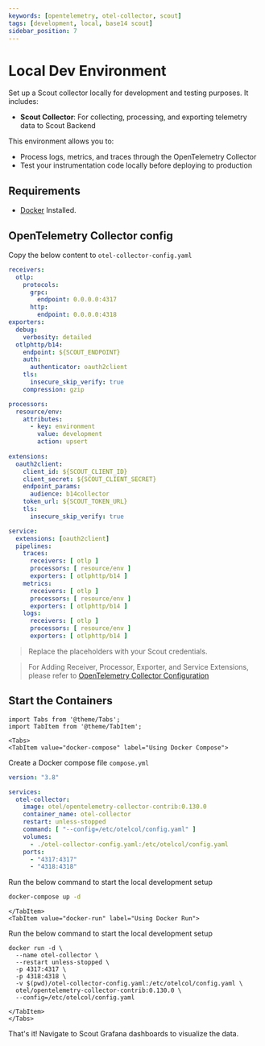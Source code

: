 ```yaml
---
keywords: [opentelemetry, otel-collector, scout]
tags: [development, local, base14 scout]
sidebar_position: 7
---
```


# Local Dev Environment

Set up a Scout collector locally for development and testing purposes.
It includes:

- **Scout Collector**:
  For collecting, processing, and exporting telemetry data to Scout Backend

This environment allows you to:

- Process logs, metrics, and traces through the OpenTelemetry Collector
- Test your instrumentation code locally before deploying to production

## Requirements

- [Docker](https://www.docker.com/) Installed.

## OpenTelemetry Collector config

Copy the below content to `otel-collector-config.yaml`

```yaml showLineNumbers
receivers:
  otlp:
    protocols:
      grpc:
        endpoint: 0.0.0.0:4317
      http:
        endpoint: 0.0.0.0:4318
exporters:
  debug:
    verbosity: detailed
  otlphttp/b14:
    endpoint: ${SCOUT_ENDPOINT}
    auth:
      authenticator: oauth2client
    tls:
      insecure_skip_verify: true
    compression: gzip

processors:
  resource/env:
    attributes:
      - key: environment
        value: development
        action: upsert
    
extensions:
  oauth2client:
    client_id: ${SCOUT_CLIENT_ID}
    client_secret: ${SCOUT_CLIENT_SECRET}
    endpoint_params:
      audience: b14collector
    token_url: ${SCOUT_TOKEN_URL}
    tls:
      insecure_skip_verify: true

service:
  extensions: [oauth2client]
  pipelines:
    traces:
      receivers: [ otlp ]
      processors: [ resource/env ]
      exporters: [ otlphttp/b14 ]
    metrics:
      receivers: [ otlp ]
      processors: [ resource/env ]
      exporters: [ otlphttp/b14 ]
    logs:
      receivers: [ otlp ]
      processors: [ resource/env ]
      exporters: [ otlphttp/b14 ]
```

> Replace the placeholders with your Scout credentials.

> For Adding Receiver, Processor, Exporter, and Service Extensions,
> please refer to [OpenTelemetry Collector Configuration](https://opentelemetry.io/docs/collector/configuration/)


## Start the Containers

```mdx-code-block
import Tabs from '@theme/Tabs';
import TabItem from '@theme/TabItem';

<Tabs>
<TabItem value="docker-compose" label="Using Docker Compose">
```

Create a Docker compose file `compose.yml`

```yaml showLineNumbers
version: "3.8"

services:
  otel-collector:
    image: otel/opentelemetry-collector-contrib:0.130.0
    container_name: otel-collector
    restart: unless-stopped
    command: [ "--config=/etc/otelcol/config.yaml" ]
    volumes:
      - ./otel-collector-config.yaml:/etc/otelcol/config.yaml
    ports:
      - "4317:4317"
      - "4318:4318"
```

Run the below command to start the local development setup

```bash
docker-compose up -d
```


```mdx-code-block
</TabItem>
<TabItem value="docker-run" label="Using Docker Run">
```

Run the below command to start the local development setup

```shell
docker run -d \
  --name otel-collector \
  --restart unless-stopped \
  -p 4317:4317 \
  -p 4318:4318 \
  -v $(pwd)/otel-collector-config.yaml:/etc/otelcol/config.yaml \
  otel/opentelemetry-collector-contrib:0.130.0 \
  --config=/etc/otelcol/config.yaml
```
```mdx-code-block
</TabItem>
</Tabs>
```


That's it! Navigate to Scout Grafana dashboards 
to visualize the data.
